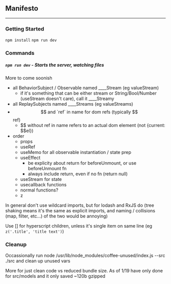 #

## Manifesto
---

### Getting Started
`npm install`
`npm run dev`


### Commands
##### `npm run dev` - Starts the server, watching files

More to come soonish

- all BehaviorSubject / Observable named ____Stream (eg valueStream)
  - if it's something that can be either stream or String/Bool/Number (useStream doesn't care), call it ____Streamy
- all ReplaySubjects named ____Streams (eg valueStreams)
- $$ and `ref` in name for dom refs (typically $$ref)
  - $$ without ref in name refers to an actual dom element (not {current: $$el})
- order
  - props
  - useRef
  - useMemo for all observable instantiation / state prep
  - useEffect
    - be explicity about return for beforeUnmount, or use beforeUnmount fn
    - always include return, even if no fn (return null)
  - useStream for state
  - usecallback functions
  - normal functions?
  - z

In general don't use wildcard imports, but for lodash and RxJS do (tree shaking means it's the same as explicit imports, and naming / collisions (map, filter, etc...) of the two would be annoying)

Use [] for hyperscript children, unless it's single item on same line (eg `z('.title', 'title text')`)

### Cleanup
Occassionally run node /usr/lib/node_modules/coffee-unused/index.js --src ./src and clean up unused vars

More for just clean code vs reduced bundle size. As of 1/19 have only done for src/models and it only saved ~120b gzipped
